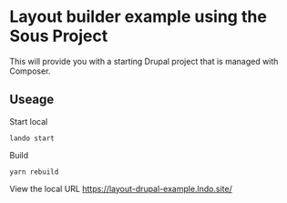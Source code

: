 # Layout builder example using the Sous Project

This will provide you with a starting Drupal project that is managed with Composer. 

## Useage

Start local
```
lando start
```

Build
```
yarn rebuild
```


View the local URL https://layout-drupal-example.lndo.site/

